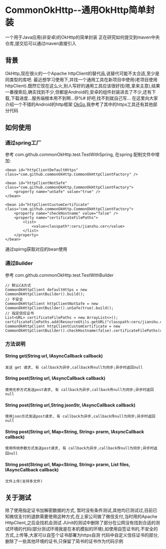 # CommonOkHttp--通用OkHttp简单封装
一个用于Java应用(非安卓)的OkHttp的简单封装
正在研究如何提交到maven中央仓库,提交后可以通过maven直接引入
## 背景
OkHttp,现在很火的一个Apache httpClient的替代品,说替代可能不太合适,至少是同类型的库吧.
最近想学习使用下,并找一个通用工具在新项目中使用(老项目使用httpClient).既然它现在这么火,别人写好的通用工具应该很好找(嗯,拿来主意),结果一番搜索后,确实找到不少,但都是Android的,安卓的组件封装进去了不少,还有下载,下载进度...服务端根本用不到啊...@%#$%#$ 好吧,找不到就自己写...
在这里向大家介绍一个不错的Android的http框架 [OkGo](https://github.com/jeasonlzy/okhttp-OkGo),我参考了其中的https工具还有其他部分代码
## 如何使用
### 通过spring工厂
参考 com.github.commonOkHttp.test.TestWithSpring, 在spring 配制文件中增加:


	<bean id="httpClientDefaultHttps" class="com.github.commonOkHttp.CommonOkHttpClientFactory" />
	
	<bean id="httpClientNotSafe" class="com.github.commonOkHttp.CommonOkHttpClientFactory">
		<property name="unSafe" value="true" />
	</bean>
	
	<bean id="httpClientCustomCertificate" class="com.github.commonOkHttp.CommonOkHttpClientFactory">
		<property name="checkHostname" value="false" />
		<property name="certificateFilePaths">
			<list>
				<value>classpath*:cers/jianshu.cer</value>
			</list>
		</property>
	</bean>
通过spirng获取对应的bean使用

### 通过Builder
参考 com.github.commonOkHttp.test.TestWithBuilder

	// 默认CA方式
	CommonOkHttpClient defaultHttps = new CommonOkHttpClientBuilder().build();
	// 不安全
	CommonOkHttpClient httpClientNotSafe = new CommonOkHttpClientBuilder().unSafe(true).build();
	// 指定信任证书
	List<URL> certificateFilePaths = new ArrayList<>();
	certificateFilePaths.add(ResourceUtils.getURL("classpath:cers/jianshu.cer"));
	CommonOkHttpClient httpClientCustomCertificate = new CommonOkHttpClientBuilder().checkHostname(false).certificateFilePaths(certificateFilePaths).build();
### 方法说明
#### String get(String url, IAsyncCallback callback)
	发送 get 请求, 有 callback为异步,callback传null为同步;异步时返回null
#### String post(String url, IAsyncCallback callback)
	使用无参方式发送post请求, 有 callback为异步,callback传null为同步;异步时返回null
#### String post(String url,String jsonStr, IAsyncCallback callback)
	使用json方式发送post请求, 有 callback为异步,callback传null为同步;异步时返回null
#### String post(String url, Map<String, String> prarm, IAsyncCallback callback)
	使用传统参数方式发送post请求, 有 callback为异步,callback传null为同步;异步时返回null
#### <T extends UploadFileBase> String post(String url, Map<String, String> prarm, List<T> files, IAsyncCallback callback)
	文件上传(支持多文件)
 
## 关于测试
除了使用指定证书加解密数据的方式, 暂时没有条件测试,其他均已测试过,目前已知微信支付的退款需要使用这种方式,在上家公司做了微信支付,当时用的Apache HttpClient,之后会找机会测试
JUnit的测试中删除了部分在公网没有找到合适的测试环境的代码(部分测试环境我是在本机模拟的环境),如使用自签证书的,不安全的方式,上传等,大家可以自签个证书部署为https自测
代码中自定义信任证书的部分,删除了一些其他环境的证书,只保留了简书的证书作为代码示例
